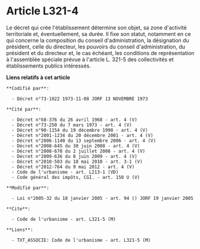 # Article L321-4

Le décret qui crée l'établissement détermine son objet, sa zone d'activité territoriale et, éventuellement, sa durée. Il fixe
son statut, notamment en ce qui concerne la composition du conseil d'administration, la désignation du président, celle du
directeur, les pouvoirs du conseil d'administration, du président et du directeur et, le cas échéant, les conditions de
représentation à l'assemblée spéciale prévue à l'article L. 321-5 des collectivités et établissements publics intéressés.

**Liens relatifs à cet article**

	**Codifié par**:

	  - Décret n°73-1022 1973-11-08 JORF 13 NOVEMBRE 1973

	**Cité par**:

	  - Décret n°68-376 du 26 avril 1968 - art. 4 (V)
	  - Décret n°73-250 du 7 mars 1973 - art. 4 (V)
	  - Décret n°90-1154 du 19 décembre 1990 - art. 4 (V)
	  - Décret n°2001-1234 du 20 décembre 2001 - art. 4 (V)
	  - Décret n°2006-1140 du 13 septembre 2006 - art. 4 (V)
	  - Décret n°2008-645 du 30 juin 2008 - art. 4 (V)
	  - Décret n°2008-670 du 2 juillet 2008 - art. 4 (V)
	  - Décret n°2009-636 du 8 juin 2009 - art. 4 (V)
	  - Décret n°2010-503 du 18 mai 2010 - art. 3-1 (V)
	  - Décret n°2012-764 du 9 mai 2012 - art. 4 (V)
	  - Code de l'urbanisme - art. L213-1 (VD)
	  - Code général des impôts, CGI. - art. 150 U (V)

	**Modifié par**:

	  - Loi n°2005-32 du 18 janvier 2005 - art. 94 () JORF 19 janvier 2005

	**Cite**:

	  - Code de l'urbanisme - art. L321-5 (M)

	**Liens**:

	  - TXT_ASSOCIE: Code de l'urbanisme - art. L321-5 (M)
